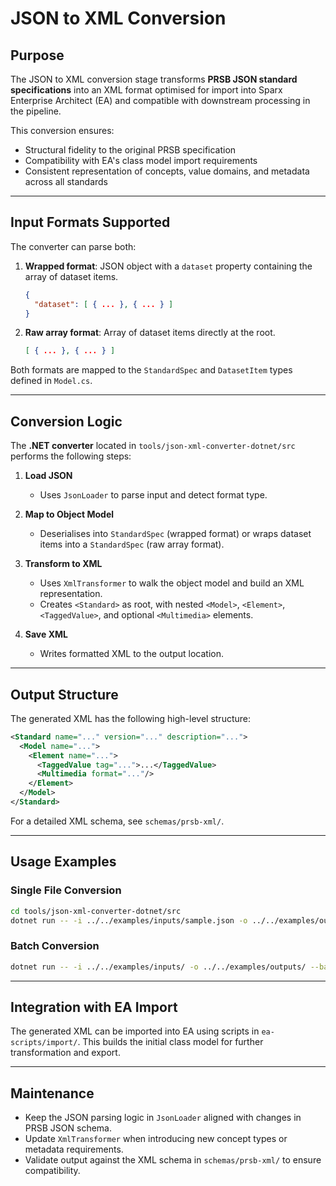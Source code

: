 # JSON to XML Conversion

## Purpose

The JSON to XML conversion stage transforms **PRSB JSON standard specifications** into an XML format optimised for import into Sparx Enterprise Architect (EA) and compatible with downstream processing in the pipeline.

This conversion ensures:

* Structural fidelity to the original PRSB specification
* Compatibility with EA's class model import requirements
* Consistent representation of concepts, value domains, and metadata across all standards

---

## Input Formats Supported

The converter can parse both:

1. **Wrapped format**: JSON object with a `dataset` property containing the array of dataset items.

   ```json
   {
     "dataset": [ { ... }, { ... } ]
   }
   ```
2. **Raw array format**: Array of dataset items directly at the root.

   ```json
   [ { ... }, { ... } ]
   ```

Both formats are mapped to the `StandardSpec` and `DatasetItem` types defined in `Model.cs`.

---

## Conversion Logic

The **.NET converter** located in `tools/json-xml-converter-dotnet/src` performs the following steps:

1. **Load JSON**

   * Uses `JsonLoader` to parse input and detect format type.
2. **Map to Object Model**

   * Deserialises into `StandardSpec` (wrapped format) or wraps dataset items into a `StandardSpec` (raw array format).
3. **Transform to XML**

   * Uses `XmlTransformer` to walk the object model and build an XML representation.
   * Creates `<Standard>` as root, with nested `<Model>`, `<Element>`, `<TaggedValue>`, and optional `<Multimedia>` elements.
4. **Save XML**

   * Writes formatted XML to the output location.

---

## Output Structure

The generated XML has the following high-level structure:

```xml
<Standard name="..." version="..." description="...">
  <Model name="...">
    <Element name="...">
      <TaggedValue tag="...">...</TaggedValue>
      <Multimedia format="..."/>
    </Element>
  </Model>
</Standard>
```

For a detailed XML schema, see `schemas/prsb-xml/`.

---

## Usage Examples

### Single File Conversion

```bash
cd tools/json-xml-converter-dotnet/src
dotnet run -- -i ../../examples/inputs/sample.json -o ../../examples/outputs/sample.xml
```

### Batch Conversion

```bash
dotnet run -- -i ../../examples/inputs/ -o ../../examples/outputs/ --batch
```

---

## Integration with EA Import

The generated XML can be imported into EA using scripts in `ea-scripts/import/`. This builds the initial class model for further transformation and export.

---

## Maintenance

* Keep the JSON parsing logic in `JsonLoader` aligned with changes in PRSB JSON schema.
* Update `XmlTransformer` when introducing new concept types or metadata requirements.
* Validate output against the XML schema in `schemas/prsb-xml/` to ensure compatibility.
